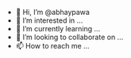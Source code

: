 - 👋 Hi, I’m @abhaypawa
- 👀 I’m interested in ...
- 🌱 I’m currently learning ...
- 💞️ I’m looking to collaborate on ...
- 📫 How to reach me ...

<!---
abhaypawa/abhaypawa is a ✨ special ✨ repository because its `README.md` (this file) appears on your GitHub profile.
You can click the Preview link to take a look at your changes.
--->
